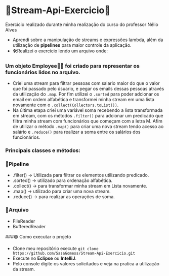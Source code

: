# 🐙Stream-Api-Exercicio🐙
Exercício realizado durante minha realização do curso do professor Nélio Alves

* Aprendi sobre a manipulação de streams e expressões lambda, além da utilização de **pipelines** para maior controle da aplicação.
* 🛠️Realizei o exercício lendo um arquivo onde:

### Um objeto Employee👨‍💼 foi criado para representar os funcionários lidos no arquivo. 

* Criei uma stream para filtrar pessoas com salario maior do que o valor que foi passado pelo úsuario, e pegar os emails dessas pessoas através da utilização do ````.map````. Por fim utilizei o ````.sorted```` para poder adcionar os email em ordem alfabética e transformei minha stream em uma lista novamente com o ````.collect(Collectors.toList())````.
* Na última etapa criei uma variável soma recebendo a lista transformada em stream, com os métodos ````.filter()```` para adcionar um predicado que filtra minha stream com funcionários que começam com a letra M. Afim de utilizar o método ````.map()```` para criar uma nova stream tendo acesso ao salário e ````.reduce()```` para realizar a soma entre os salários dos funcionários.

### Principais classes e métodos:
<h3>🔸Pipeline</h3>

* .filter() -> Utilizada para filtrar os elementos utilizando predicado.
* .sorted() -> utilizado para ordenação alfabética.
* .collect() -> para transformar minha stream em Lista novamente.
* .map() -> utilizado para criar uma nova stream.
* .reduce() -> para realizar  as operações de soma.

<h3>🔹Arquivo</h3>

* FileReader
* BufferedReader

###🟢 Como executar o projeto
* Clone meu repositório execute  ````git clone https://github.com/SasaGomess/Stream-Api-Exercicio.git````
* Execute no **Eclipse** ou **IntelliJ**.
* Pelo console digite os valores solicitados e veja na pratica a utilização da stream.

